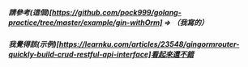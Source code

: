 ##### 請參考(這個)[https://github.com/pock999/golang-practice/tree/master/example/gin-withOrm] => （我寫的）

##### 我覺得該(示例)[https://learnku.com/articles/23548/gingormrouter-quickly-build-crud-restful-api-interface]看起來還不錯
